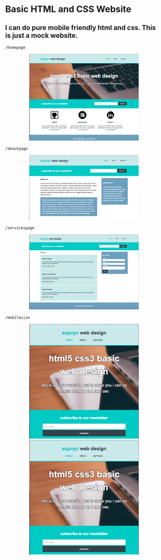 # Basic HTML and CSS Website
## I can do pure mobile friendly html and css. This is just a mock website. 

```
/homepage
```
<center><img src="/indexImg.png" width='350'></center>

```
/aboutpage
```
<center><img src="/aboutImg.png" width='350'></center>

```
/servicespage
```
<center><img src="/servicesImg.png" width='350'></center>

```
/mobilesize
```
<center><img src="/mobileImgA.png" width='350'></center>
<center><img src="/mobileImgA.png" width='350'></center>


